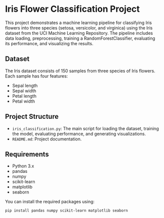 # Iris Flower Classification Project

This project demonstrates a machine learning pipeline for classifying Iris flowers into three species (setosa, versicolor, and virginica) using the Iris dataset from the UCI Machine Learning Repository. The pipeline includes data loading, preprocessing, training a RandomForestClassifier, evaluating its performance, and visualizing the results.

## Dataset

The Iris dataset consists of 150 samples from three species of Iris flowers. Each sample has four features:
- Sepal length
- Sepal width
- Petal length
- Petal width

## Project Structure

- `iris_classification.py`: The main script for loading the dataset, training the model, evaluating performance, and generating visualizations.
- `README.md`: Project documentation.

## Requirements

- Python 3.x
- pandas
- numpy
- scikit-learn
- matplotlib
- seaborn

You can install the required packages using:
```bash
pip install pandas numpy scikit-learn matplotlib seaborn
